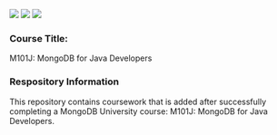 ![](https://img.shields.io/github/license/majidhameed/10gen-m101j-mongodb-for-java-developers?style=plastic)
![](https://img.shields.io/github/forks/majidhameed/issuetracker?style=plastic)
![](https://img.shields.io/github/stars/majidhameed/issuetracker?style=plastic)
### Course Title: 
M101J: MongoDB for Java Developers

### Respository Information
This repository contains coursework that is added after successfully completing a MongoDB University course: M101J: MongoDB for Java Developers.
